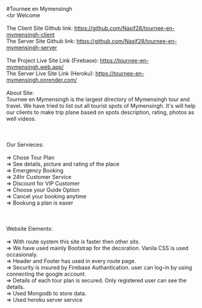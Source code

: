 #Tournee en Mymensingh<br><br
Welcome<br>
<br>
The Client Site Github link: https://github.com/Nasif28/tournee-en-mymensingh-client
<br>
The Server Site Github link: https://github.com/Nasif28/tournee-en-mymensingh-server
<br><br>
The Project Live Site Link (Firebase): https://tournee-en-mymensingh.web.app/
<br>
The Server Live Site Link (Heroku): https://tournee-en-mymensingh.onrender.com/
<br><br>
About Site:<br>
Tournee en Mymensingh is the largest directory of Mymensingh tour and travel. We have tried to list out all tourist spots of Mymensingh. It's will help our clients to make trip plane based on spots description, rating, photos as well videos.<br>
<br><br><br>
Our Servieces:<br><br>
=> Chose Tour Plan<br>
=> See details, picture and rating of the place<br>
=> Emergency Booking<br>
=> 24hr Customer Service<br>
=> Discount for VIP Customer<br>
=> Choose your Guide Option<br>
=> Cancel your booking anytime<br>
=> Bookung a plan is easer<br>
<br><br><br>
Website Elements:<br><br>
=> With route system this site is faster then other sits.<br>
=> We have used mainly Bootstrap for the decoration. Vanila CSS is used occasionaly.<br>
=> Header and Footer has used in every route page.<br>
=> Security is insured by Firebase Authantication. user can log-in by using connecting the google account.<br>
=> Details of each tour plan is secured. Only registered user can see the details.<br>
=> Used Mongodb to store data.<br>
=> Used heroku server service<br>
